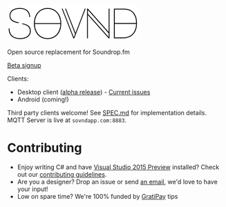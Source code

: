 ![Logo](https://raw.githubusercontent.com/GeorgeHahn/SOVND/gh-pages/Logo.png)

Open source replacement for Soundrop.fm

[Beta signup](http://www.sovndapp.com/)

Clients:
  - Desktop client ([alpha release](https://github.com/GeorgeHahn/SOVND/releases)) - [Current issues](https://github.com/GeorgeHahn/SOVND/issues?q=is%3Aopen+is%3Aissue+milestone%3A%22Beta+1%22)
  - Android (coming!)

Third party clients welcome! See [SPEC.md](SPEC.md) for implementation details. MQTT Server is live at `sovndapp.com:8883`.

# Contributing

- Enjoy writing C# and have [Visual Studio 2015 Preview](http://www.visualstudio.com/en-us/downloads/visual-studio-2015-downloads-vs.aspx) installed? Check out our [contributing guidelines](CONTRIBUTING.md).
- Are you a designer? Drop an issue or send [an email](mailto:george@genericmaker.com), we'd love to have your input!
- Low on spare time? We're 100% funded by [GratiPay](https://gratipay.com/GeorgeHahn/) tips

